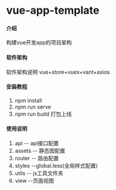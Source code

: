 # vue-app-template

#### 介绍
构建vue开发app的项目架构

#### 软件架构
软件架构说明
vue+store+vuex+vant+axios


#### 安装教程

1. npm install 
2. npm run serve
3. npm run build 打包上线

#### 使用说明

1. api -- api接口配置
2. assets -- 静态图配置
3. router -- 路由配置
4. styles --global.less(全局样式配置)
5. utils -- js工具文件夹
6. view --页面视图

